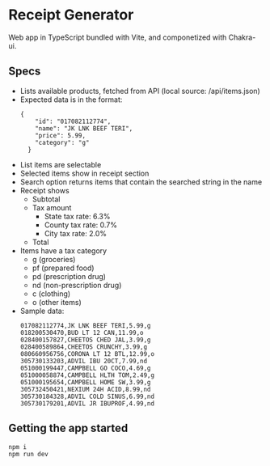 # Receipt Generator
Web app in TypeScript bundled with Vite, and componetized with Chakra-ui.

## Specs
- Lists available products, fetched from API (local source: /api/items.json)
- Expected data is in the format:
  ```
  {
      "id": "017082112774",
      "name": "JK LNK BEEF TERI",
      "price": 5.99,
      "category": "g"
    }
  ```
- List items are selectable
- Selected items show in receipt section
- Search option returns items that contain the searched string in the name
- Receipt shows 
  - Subtotal
  - Tax amount
    - State tax rate: 6.3%
    - County tax rate: 0.7%
    - City tax rate: 2.0%
  - Total
- Items have a tax category
  - g (groceries)
  - pf (prepared food)
  - pd (prescription drug)
  - nd (non-prescription drug)
  - c (clothing)
  - o (other items)
- Sample data:
  ```
  017082112774,JK LNK BEEF TERI,5.99,g
  018200530470,BUD LT 12 CAN,11.99,o
  028400157827,CHEETOS CHED JAL,3.99,g
  028400589864,CHEETOS CRUNCHY,3.99,g
  080660956756,CORONA LT 12 BTL,12.99,o
  305730133203,ADVIL IBU 20CT,7.99,nd
  051000199447,CAMPBELL GO COCO,4.69,g
  051000058874,CAMPBELL HLTH TOM,2.49,g
  051000195654,CAMPBELL HOME SW,3.99,g
  305732450421,NEXIUM 24H ACID,8.99,nd
  305730184328,ADVIL COLD SINUS,6.99,nd
  305730179201,ADVIL JR IBUPROF,4.99,nd
  ```

## Getting the app started
```
npm i
npm run dev
```
